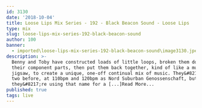 ```yaml
---
id: 3130
date: '2018-10-04'
title: Loose Lips Mix Series - 192 - Black Beacon Sound - Loose Lips
type: mix
slug: loose-lips-mix-series-192-black-beacon-sound
author: 100
banner:
  - imported\loose-lips-mix-series-192-black-beacon-sound\image3130.jpeg
description: >-
  Benny and Toby have constructed loads of little loops, broken them down into
  their component parts, then put them back together, kind of like a musical
  jigsaw, to create a unique, one-off continual mix of music. They&#8217;ve done
  two before, at 110bpm and 120bpm as Nord Suburban Genossenschaft, but
  they&#8217;re using that name for a [...]Read More...
published: true
tags: live
---
```


